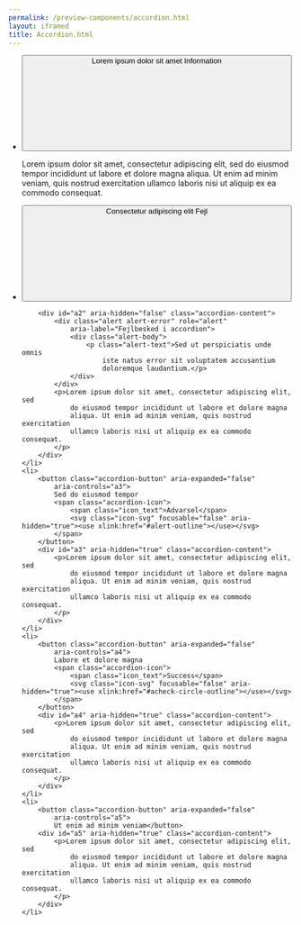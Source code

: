 ```yaml
--- 
permalink: /preview-components/accordion.html
layout: iframed 
title: Accordion.html
---
```

<ul class="accordion">
    <li>
        <button class="accordion-button" aria-expanded="false"
            aria-controls="a1">
            Lorem ipsum dolor sit amet
            <span class="accordion-icon">
                <span class="icon_text">Information</span>
                <svg class="icon-svg" focusable="false" aria-hidden="true"><use xlink:href="#info"></use></svg>
            </span>
        </button>
        <div id="a1" aria-hidden="true" class="accordion-content">
            <p>Lorem ipsum dolor sit amet, consectetur adipiscing elit, sed
                do eiusmod tempor incididunt ut labore et dolore magna
                aliqua. Ut enim ad minim veniam, quis nostrud exercitation
                ullamco laboris nisi ut aliquip ex ea commodo consequat.
            </p>
        </div>
    </li>
    <li>
        <button class="accordion-button accordion-error "
            aria-expanded="true" aria-describedby="a2" aria-controls="a2">
            Consectetur adipiscing elit
            <span class="accordion-icon">
                <span class="icon_text">Fejl</span>
                <svg class="icon-svg" focusable="false" aria-hidden="true"><use xlink:href="#close-circle-outline"></use></svg>
            </span>
        </button>

        <div id="a2" aria-hidden="false" class="accordion-content">
            <div class="alert alert-error" role="alert"
                aria-label="Fejlbesked i accordion">
                <div class="alert-body">
                    <p class="alert-text">Sed ut perspiciatis unde omnis
                        iste natus error sit voluptatem accusantium
                        doloremque laudantium.</p>
                </div>
            </div>
            <p>Lorem ipsum dolor sit amet, consectetur adipiscing elit, sed
                do eiusmod tempor incididunt ut labore et dolore magna
                aliqua. Ut enim ad minim veniam, quis nostrud exercitation
                ullamco laboris nisi ut aliquip ex ea commodo consequat.
            </p>
        </div>
    </li>
    <li>
        <button class="accordion-button" aria-expanded="false"
            aria-controls="a3">
            Sed do eiusmod tempor
            <span class="accordion-icon">
                <span class="icon_text">Advarsel</span>
                <svg class="icon-svg" focusable="false" aria-hidden="true"><use xlink:href="#alert-outline"></use></svg>
            </span>
        </button>
        <div id="a3" aria-hidden="true" class="accordion-content">
            <p>Lorem ipsum dolor sit amet, consectetur adipiscing elit, sed
                do eiusmod tempor incididunt ut labore et dolore magna
                aliqua. Ut enim ad minim veniam, quis nostrud exercitation
                ullamco laboris nisi ut aliquip ex ea commodo consequat.
            </p>
        </div>
    </li>
    <li>
        <button class="accordion-button" aria-expanded="false"
            aria-controls="a4">
            Labore et dolore magna
            <span class="accordion-icon">
                <span class="icon_text">Success</span>
                <svg class="icon-svg" focusable="false" aria-hidden="true"><use xlink:href="#acheck-circle-outline"></use></svg>
            </span>
        </button>
        <div id="a4" aria-hidden="true" class="accordion-content">
            <p>Lorem ipsum dolor sit amet, consectetur adipiscing elit, sed
                do eiusmod tempor incididunt ut labore et dolore magna
                aliqua. Ut enim ad minim veniam, quis nostrud exercitation
                ullamco laboris nisi ut aliquip ex ea commodo consequat.
            </p>
        </div>
    </li>
    <li>
        <button class="accordion-button" aria-expanded="false"
            aria-controls="a5">
            Ut enim ad minim veniam</button>
        <div id="a5" aria-hidden="true" class="accordion-content">
            <p>Lorem ipsum dolor sit amet, consectetur adipiscing elit, sed
                do eiusmod tempor incididunt ut labore et dolore magna
                aliqua. Ut enim ad minim veniam, quis nostrud exercitation
                ullamco laboris nisi ut aliquip ex ea commodo consequat.
            </p>
        </div>
    </li>
</ul>